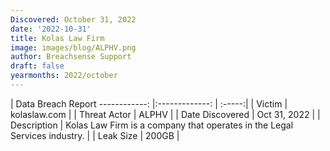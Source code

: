 ```yaml
---
Discovered: October 31, 2022
date: '2022-10-31'
title: Kolas Law Firm
image: images/blog/ALPHV.png
author: Breachsense Support
draft: false
yearmonths: 2022/october
---
```



| Data Breach Report
------------:     |:-------------:    | :-----:|
| Victim      | kolaslaw.com      | 
| Threat Actor      | ALPHV      | 
| Date Discovered      | Oct 31, 2022      | 
| Description      | Kolas Law Firm is a company that operates in the Legal Services industry.      | 
| Leak Size      | 200GB      | 

